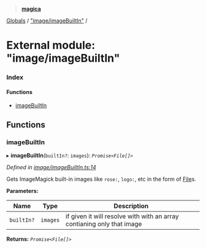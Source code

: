 > **[magica](../README.md)**

[Globals](../README.md) / ["image/imageBuiltIn"](_image_imagebuiltin_.md) /

# External module: "image/imageBuiltIn"

### Index

#### Functions

* [imageBuiltIn](_image_imagebuiltin_.md#imagebuiltin)

## Functions

###  imageBuiltIn

▸ **imageBuiltIn**(`builtIn?`: `images`): *`Promise<File[]>`*

*Defined in [image/imageBuiltIn.ts:14](https://github.com/cancerberoSgx/magica/blob/cdb8012/src/image/imageBuiltIn.ts#L14)*

Gets ImageMagick built-in images like `rose:`, `logo:`, etc in the form of [File](../interfaces/_types_.file.md)s.

**Parameters:**

Name | Type | Description |
------ | ------ | ------ |
`builtIn?` | `images` | if given it will resolve with with an array contianing only that image  |

**Returns:** *`Promise<File[]>`*